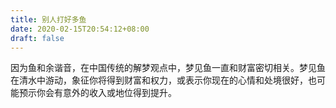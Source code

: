 ```yaml
---
title: 别人打好多鱼
date: 2020-02-15T20:54:12+08:00
draft: false
---
```


因为鱼和余谐音，在中国传统的解梦观点中，梦见鱼一直和财富密切相关。梦见鱼在清水中游动，象征你将得到财富和权力，或表示你现在的心情和处境很好，也可能预示你会有意外的收入或地位得到提升。